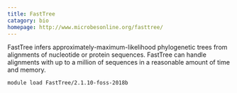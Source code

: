 ```yaml
---
title: FastTree
catagory: bio 
homepage: http://www.microbesonline.org/fasttree/
---
```

FastTree infers approximately-maximum-likelihood phylogenetic trees from alignments of nucleotide or protein sequences. FastTree can handle alignments with up to a million of sequences in a reasonable amount of time and memory. 
```
module load FastTree/2.1.10-foss-2018b
```
